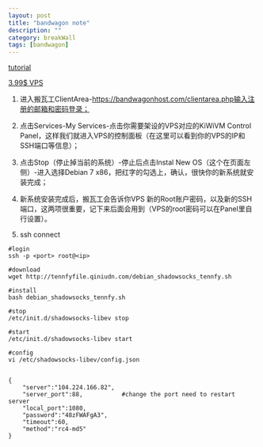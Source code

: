 ```yaml
---
layout: post
title: "bandwagon note"
description: ""
category: breakWall
tags: [bandwagon]
---
```


[tutorial](http://www.advertcn.com/thread-20498-1-1.html)

[3.99$ VPS](https://bandwagonhost.com/aff.php?aff=322&pid=19)


1. 进入搬瓦工ClientArea-https://bandwagonhost.com/clientarea.php输入注册的邮箱和密码登录；

2. 点击Services-My Services-点击你需要架设的VPS对应的KiWiVM Control Panel，这样我们就进入VPS的控制面板（在这里可以看到你的VPS的IP和SSH端口等信息）；

3. 点击Stop（停止掉当前的系统）-停止后点击Instal New OS（这个在页面左侧）-进入选择Debian 7 x86，把红字的勾选上，确认，很快你的新系统就安装完成；

4. 新系统安装完成后，搬瓦工会告诉你VPS 新的Root账户密码，以及新的SSH端口，这两项很重要，记下来后面会用到（VPS的root密码可以在Panel里自行设置）。

5. ssh connect
	
```
#login
ssh -p <port> root@<ip>	

#download
wget http://tennfyfile.qiniudn.com/debian_shadowsocks_tennfy.sh

#install
bash debian_shadowsocks_tennfy.sh

#stop
/etc/init.d/shadowsocks-libev stop

#start
/etc/init.d/shadowsocks-libev start

#config
vi /etc/shadowsocks-libev/config.json
```

```

{
    "server":"104.224.166.82",
    "server_port":88,			#change the port need to restart server
    "local_port":1080,
    "password":"48zFWAFgA3",
    "timeout":60,
    "method":"rc4-md5"
}
```



